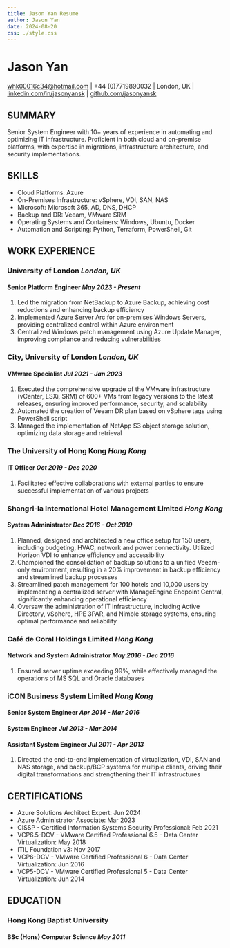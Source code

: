```yaml
---
title: Jason Yan Resume
author: Jason Yan
date: 2024-08-20
css: ./style.css
---
```


<link rel="stylesheet" type="text/css" href="./style.css">

# Jason Yan

[whk00016c34@hotmail.com](mailto:whk00016c34@hotmail.com) | +44 (0)7719890032 | London, UK | [linkedin.com/in/jasonyansk](https://www.linkedin.com/in/jasonyansk) | [github.com/jasonyansk](https://jasonyansk.github.io/resume/)

## SUMMARY

Senior System Engineer with 10+ years of experience in automating and optimizing IT infrastructure. Proficient in both cloud and on-premise platforms, with expertise in migrations, infrastructure architecture, and security implementations.

## SKILLS

- Cloud Platforms: Azure
- On-Premises Infrastructure: vSphere, VDI, SAN, NAS
- Microsoft: Microsoft 365, AD, DNS, DHCP
- Backup and DR: Veeam, VMware SRM
- Operating Systems and Containers: Windows, Ubuntu, Docker
- Automation and Scripting: Python, Terraform, PowerShell, Git

## WORK EXPERIENCE

### University of London _London, UK_

#### Senior Platform Engineer _May 2023 - Present_

1. Led the migration from NetBackup to Azure Backup, achieving cost reductions and enhancing backup efficiency
1. Implemented Azure Server Arc for on-premises Windows Servers, providing centralized control within Azure environment
1. Centralized Windows patch management using Azure Update Manager, improving compliance and reducing vulnerabilities

### City, University of London _London, UK_

#### VMware Specialist _Jul 2021 - Jan 2023_

1. Executed the comprehensive upgrade of the VMware infrastructure (vCenter, ESXi, SRM) of 600+ VMs from legacy versions to the latest releases, ensuring improved performance, security, and scalability
1. Automated the creation of Veeam DR plan based on vSphere tags using PowerShell script
1. Managed the implementation of NetApp S3 object storage solution, optimizing data storage and retrieval

### The University of Hong Kong _Hong Kong_

#### IT Officer _Oct 2019 - Dec 2020_

1. Facilitated effective collaborations with external parties to ensure successful implementation of various projects

### Shangri-la International Hotel Management Limited _Hong Kong_

#### System Administrator _Dec 2016 - Oct 2019_

1. Planned, designed and architected a new office setup for 150 users, including budgeting, HVAC, network and power connectivity. Utilized Horizon VDI to enhance efficiency and accessibility
1. Championed the consolidation of backup solutions to a unified Veeam-only environment, resulting in a 20% improvement in backup efficiency and streamlined backup processes
1. Streamlined patch management for 100 hotels and 10,000 users by implementing a centralized server with ManageEngine Endpoint Central, significantly enhancing operational efficiency
1. Oversaw the administration of IT infrastructure, including Active Directory, vSphere, HPE 3PAR, and Nimble storage systems, ensuring optimal performance and reliability

### Café de Coral Holdings Limited _Hong Kong_

#### Network and System Administrator _May 2016 - Dec 2016_

1. Ensured server uptime exceeding 99%, while effectively managed the operations of MS SQL and Oracle databases

### iCON Business System Limited _Hong Kong_

#### Senior System Engineer _Apr 2014 - Mar 2016_

#### System Engineer _Jul 2013 - Mar 2014_

#### Assistant System Engineer _Jul 2011 - Apr 2013_

1. Directed the end-to-end implementation of virtualization, VDI, SAN and NAS storage, and backup/BCP systems for multiple clients, driving their digital transformations and strengthening their IT infrastructures

<div style="page-break-after: always;"></div>

## CERTIFICATIONS

- Azure Solutions Architect Expert: Jun 2024
- Azure Administrator Associate: Mar 2023
- CISSP - Certified Information Systems Security Professional: Feb 2021
- VCP6.5-DCV - VMware Certified Professional 6.5 - Data Center Virtualization: May 2018
- ITIL Foundation v3: Nov 2017
- VCP6-DCV - VMware Certified Professional 6 - Data Center Virtualization: Jun 2016
- VCP5-DCV - VMware Certified Professional 5 - Data Center Virtualization: Jun 2014

## EDUCATION

### Hong Kong Baptist University

#### BSc (Hons) Computer Science _May 2011_
